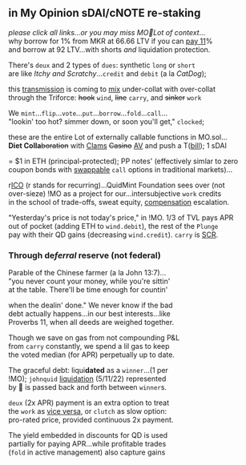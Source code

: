 ## in My Opinion sDAI/cNOTE re-staking
*please click all links...or you may miss MO🔨Lot of context*...  
why borrow for 1% from MKR at 66.66 LTV if you can [pay 11](https://twitter.com/hexonaut/status/1787476416935973160)%    
and borrow at 92 LTV...with shorts *and* liquidation protection.

There's `deux` and 2 types of `dues`: synthetic `long` or `short`  
are like *Itchy and Scratchy*...`credit` and `debit` (a la *CatDog*);  

this [transmission](https://en.wikipedia.org/wiki/Intercarrier_method) is coming to [mix](https://youtu.be/ndQM3kVb06I) under-collat with over-collat  
through the Triforce: ~~hook~~ `wind`, ~~line~~ `carry`, and ~~sinker~~ `work` 

  
We `mint`...`flip`...`vote`...`put`...`borrow`...`fold`...`call`...    
"lookin' too hot? simmer down, or soon you'll get," `clocked`;  

these are the entire Lot of externally callable functions in MO.sol...  
**Diet Colla**~~boration~~ with [Clams](https://twitter.com/clammyclams/status/1781831323356733946) ~~Casino~~ [AV](https://youtu.be/1O25uUy90hU) and push a T([bill](https://twitter.com/OuchMedPA/status/1740514556244623427)); 1 sDAI  

= $1 in ETH (principal-protected); PP notes' (effectively simlar to zero    
coupon bonds with [swappable](https://twitter.com/guil_lambert/status/1772423853316219051) `call` options in traditional markets)... 

r[ICO](https://twitter.com/QuidMint/status/1786533263139369265) (r stands for recurring)...QuidMint Foundation sees over (not  
over-sieze) !MO as a project for our...intersubjective `work` credits   
in the school of trade-offs, sweat equity,  [compensation](https://www.tabers.com/tabersonline/view/Tabers-Dictionary/730522/all/compensation) escalation. 

"Yesterday's price is not today's price," in !MO. 1/3 of TVL pays APR   
out of pocket (adding ETH to `wind.debit`), the rest of the `Plunge`  
pay with their QD gains (decreasing `wind.credit`). `carry` is [SCR](https://www.investopedia.com/terms/s/solvency-capital-requirement.asp).

### Through de*ferral* reserve (not federal)  

Parable of the Chinese farmer (a la John 13:7)...   
"you never count your money, while you're sittin'  
at the table. There'll be time enough for countin'  

when the dealin' done." We never know if the bad  
debt actually happens...in our best interests...like  
Proverbs 11, when all deeds are weighed together.    

Though we save on gas from not compounding P&L   
from `carry` constantly, we spend a lil gas to keep  
the voted median (for APR) perpetually up to date.   


The graceful debt: liqui**dated** as a `winner`...(1 per  
!MO); `johnquid` [liquidation]((https://mirror.xyz/quid.eth/LZ4pS8tVAAkZVSYqJWoihs19cdMhgWESsLr9dIhvL40)) (5/11/22) represented  
by 👕 is passed back and forth between `winner`s.  

`deux` (2x APR) payment is an extra option to treat  
the `work` as [vice versa](https://www.instagram.com/p/CnPsieFKzRQ/),
or `clutch` as slow option:  
pro-rated price, provided continuous 2x payment.

The yield embedded in discounts for QD is used   
partially for paying APR...while profitable trades  
(`fold` in active management) also capture gains  
